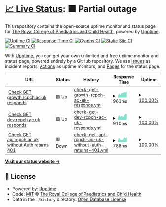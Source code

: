 # [📈 Live Status](https://rcpch.github.io/upptime-rcpch-web-services): <!--live status--> **🟧 Partial outage**

This repository contains the open-source uptime monitor and status page for [The Royal College of Paediatrics and Child Health](rcpch.ac.uk), powered by [Upptime](https://github.com/upptime/upptime).

[![Uptime CI](https://github.com/rcpch/upptime-rcpch-web-services/workflows/Uptime%20CI/badge.svg)](https://github.com/upptime/upptime/actions?query=workflow%3A%22Uptime+CI%22)
[![Response Time CI](https://github.com/rcpch/upptime-rcpch-web-services/workflows/Response%20Time%20CI/badge.svg)](https://github.com/upptime/upptime/actions?query=workflow%3A%22Response+Time+CI%22)
[![Graphs CI](https://github.com/rcpch/upptime-rcpch-web-services/workflows/Graphs%20CI/badge.svg)](https://github.com/upptime/upptime/actions?query=workflow%3A%22Graphs+CI%22)
[![Static Site CI](https://github.com/rcpch/upptime-rcpch-web-services/workflows/Static%20Site%20CI/badge.svg)](https://github.com/upptime/upptime/actions?query=workflow%3A%22Static+Site+CI%22)
[![Summary CI](https://github.com/rcpch/upptime-rcpch-web-services/workflows/Summary%20CI/badge.svg)](https://github.com/upptime/upptime/actions?query=workflow%3A%22Summary+CI%22)

With [Upptime](https://upptime.js.org), you can get your own unlimited and free uptime monitor and status page, powered entirely by a GitHub repository. We use [Issues](https://github.com/rcpch/upptime-rcpch-web-services/issues) as incident reports, [Actions](https://github.com/rcpch/upptime-rcpch-web-services/actions) as uptime monitors, and [Pages](https://rcpch.github.io/upptime-rcpch-web-services) for the status page.

<!--start: status pages-->
<!-- This summary is generated by Upptime (https://github.com/upptime/upptime) -->
<!-- Do not edit this manually, your changes will be overwritten -->
<!-- prettier-ignore -->
| URL | Status | History | Response Time | Uptime |
| --- | ------ | ------- | ------------- | ------ |
| <img alt="" src="https://favicons.githubusercontent.com/growth.rcpch.ac.uk" height="13"> [Check GET growth.rcpch.ac.uk responds](https://growth.rcpch.ac.uk) | 🟩 Up | [check-get-growth-rcpch-ac-uk-responds.yml](https://github.com/rcpch/upptime-rcpch-web-services/commits/HEAD/history/check-get-growth-rcpch-ac-uk-responds.yml) | <details><summary><img alt="Response time graph" src="./graphs/check-get-growth-rcpch-ac-uk-responds/response-time-week.png" height="20"> 961ms</summary><br><a href="https://rcpch.github.io/upptime-rcpch-web-services/history/check-get-growth-rcpch-ac-uk-responds"><img alt="Response time 907" src="https://img.shields.io/endpoint?url=https%3A%2F%2Fraw.githubusercontent.com%2Frcpch%2Fupptime-rcpch-web-services%2FHEAD%2Fapi%2Fcheck-get-growth-rcpch-ac-uk-responds%2Fresponse-time.json"></a><br><a href="https://rcpch.github.io/upptime-rcpch-web-services/history/check-get-growth-rcpch-ac-uk-responds"><img alt="24-hour response time 574" src="https://img.shields.io/endpoint?url=https%3A%2F%2Fraw.githubusercontent.com%2Frcpch%2Fupptime-rcpch-web-services%2FHEAD%2Fapi%2Fcheck-get-growth-rcpch-ac-uk-responds%2Fresponse-time-day.json"></a><br><a href="https://rcpch.github.io/upptime-rcpch-web-services/history/check-get-growth-rcpch-ac-uk-responds"><img alt="7-day response time 961" src="https://img.shields.io/endpoint?url=https%3A%2F%2Fraw.githubusercontent.com%2Frcpch%2Fupptime-rcpch-web-services%2FHEAD%2Fapi%2Fcheck-get-growth-rcpch-ac-uk-responds%2Fresponse-time-week.json"></a><br><a href="https://rcpch.github.io/upptime-rcpch-web-services/history/check-get-growth-rcpch-ac-uk-responds"><img alt="30-day response time 871" src="https://img.shields.io/endpoint?url=https%3A%2F%2Fraw.githubusercontent.com%2Frcpch%2Fupptime-rcpch-web-services%2FHEAD%2Fapi%2Fcheck-get-growth-rcpch-ac-uk-responds%2Fresponse-time-month.json"></a><br><a href="https://rcpch.github.io/upptime-rcpch-web-services/history/check-get-growth-rcpch-ac-uk-responds"><img alt="1-year response time 907" src="https://img.shields.io/endpoint?url=https%3A%2F%2Fraw.githubusercontent.com%2Frcpch%2Fupptime-rcpch-web-services%2FHEAD%2Fapi%2Fcheck-get-growth-rcpch-ac-uk-responds%2Fresponse-time-year.json"></a></details> | <details><summary><a href="https://rcpch.github.io/upptime-rcpch-web-services/history/check-get-growth-rcpch-ac-uk-responds">100.00%</a></summary><a href="https://rcpch.github.io/upptime-rcpch-web-services/history/check-get-growth-rcpch-ac-uk-responds"><img alt="All-time uptime 100.00%" src="https://img.shields.io/endpoint?url=https%3A%2F%2Fraw.githubusercontent.com%2Frcpch%2Fupptime-rcpch-web-services%2FHEAD%2Fapi%2Fcheck-get-growth-rcpch-ac-uk-responds%2Fuptime.json"></a><br><a href="https://rcpch.github.io/upptime-rcpch-web-services/history/check-get-growth-rcpch-ac-uk-responds"><img alt="24-hour uptime 100.00%" src="https://img.shields.io/endpoint?url=https%3A%2F%2Fraw.githubusercontent.com%2Frcpch%2Fupptime-rcpch-web-services%2FHEAD%2Fapi%2Fcheck-get-growth-rcpch-ac-uk-responds%2Fuptime-day.json"></a><br><a href="https://rcpch.github.io/upptime-rcpch-web-services/history/check-get-growth-rcpch-ac-uk-responds"><img alt="7-day uptime 100.00%" src="https://img.shields.io/endpoint?url=https%3A%2F%2Fraw.githubusercontent.com%2Frcpch%2Fupptime-rcpch-web-services%2FHEAD%2Fapi%2Fcheck-get-growth-rcpch-ac-uk-responds%2Fuptime-week.json"></a><br><a href="https://rcpch.github.io/upptime-rcpch-web-services/history/check-get-growth-rcpch-ac-uk-responds"><img alt="30-day uptime 100.00%" src="https://img.shields.io/endpoint?url=https%3A%2F%2Fraw.githubusercontent.com%2Frcpch%2Fupptime-rcpch-web-services%2FHEAD%2Fapi%2Fcheck-get-growth-rcpch-ac-uk-responds%2Fuptime-month.json"></a><br><a href="https://rcpch.github.io/upptime-rcpch-web-services/history/check-get-growth-rcpch-ac-uk-responds"><img alt="1-year uptime 100.00%" src="https://img.shields.io/endpoint?url=https%3A%2F%2Fraw.githubusercontent.com%2Frcpch%2Fupptime-rcpch-web-services%2FHEAD%2Fapi%2Fcheck-get-growth-rcpch-ac-uk-responds%2Fuptime-year.json"></a></details>
| <img alt="" src="https://favicons.githubusercontent.com/dev.rcpch.ac.uk" height="13"> [Check GET dev.rcpch.ac.uk responds](https://dev.rcpch.ac.uk) | 🟩 Up | [check-get-dev-rcpch-ac-uk-responds.yml](https://github.com/rcpch/upptime-rcpch-web-services/commits/HEAD/history/check-get-dev-rcpch-ac-uk-responds.yml) | <details><summary><img alt="Response time graph" src="./graphs/check-get-dev-rcpch-ac-uk-responds/response-time-week.png" height="20"> 910ms</summary><br><a href="https://rcpch.github.io/upptime-rcpch-web-services/history/check-get-dev-rcpch-ac-uk-responds"><img alt="Response time 935" src="https://img.shields.io/endpoint?url=https%3A%2F%2Fraw.githubusercontent.com%2Frcpch%2Fupptime-rcpch-web-services%2FHEAD%2Fapi%2Fcheck-get-dev-rcpch-ac-uk-responds%2Fresponse-time.json"></a><br><a href="https://rcpch.github.io/upptime-rcpch-web-services/history/check-get-dev-rcpch-ac-uk-responds"><img alt="24-hour response time 792" src="https://img.shields.io/endpoint?url=https%3A%2F%2Fraw.githubusercontent.com%2Frcpch%2Fupptime-rcpch-web-services%2FHEAD%2Fapi%2Fcheck-get-dev-rcpch-ac-uk-responds%2Fresponse-time-day.json"></a><br><a href="https://rcpch.github.io/upptime-rcpch-web-services/history/check-get-dev-rcpch-ac-uk-responds"><img alt="7-day response time 910" src="https://img.shields.io/endpoint?url=https%3A%2F%2Fraw.githubusercontent.com%2Frcpch%2Fupptime-rcpch-web-services%2FHEAD%2Fapi%2Fcheck-get-dev-rcpch-ac-uk-responds%2Fresponse-time-week.json"></a><br><a href="https://rcpch.github.io/upptime-rcpch-web-services/history/check-get-dev-rcpch-ac-uk-responds"><img alt="30-day response time 864" src="https://img.shields.io/endpoint?url=https%3A%2F%2Fraw.githubusercontent.com%2Frcpch%2Fupptime-rcpch-web-services%2FHEAD%2Fapi%2Fcheck-get-dev-rcpch-ac-uk-responds%2Fresponse-time-month.json"></a><br><a href="https://rcpch.github.io/upptime-rcpch-web-services/history/check-get-dev-rcpch-ac-uk-responds"><img alt="1-year response time 935" src="https://img.shields.io/endpoint?url=https%3A%2F%2Fraw.githubusercontent.com%2Frcpch%2Fupptime-rcpch-web-services%2FHEAD%2Fapi%2Fcheck-get-dev-rcpch-ac-uk-responds%2Fresponse-time-year.json"></a></details> | <details><summary><a href="https://rcpch.github.io/upptime-rcpch-web-services/history/check-get-dev-rcpch-ac-uk-responds">100.00%</a></summary><a href="https://rcpch.github.io/upptime-rcpch-web-services/history/check-get-dev-rcpch-ac-uk-responds"><img alt="All-time uptime 100.00%" src="https://img.shields.io/endpoint?url=https%3A%2F%2Fraw.githubusercontent.com%2Frcpch%2Fupptime-rcpch-web-services%2FHEAD%2Fapi%2Fcheck-get-dev-rcpch-ac-uk-responds%2Fuptime.json"></a><br><a href="https://rcpch.github.io/upptime-rcpch-web-services/history/check-get-dev-rcpch-ac-uk-responds"><img alt="24-hour uptime 100.00%" src="https://img.shields.io/endpoint?url=https%3A%2F%2Fraw.githubusercontent.com%2Frcpch%2Fupptime-rcpch-web-services%2FHEAD%2Fapi%2Fcheck-get-dev-rcpch-ac-uk-responds%2Fuptime-day.json"></a><br><a href="https://rcpch.github.io/upptime-rcpch-web-services/history/check-get-dev-rcpch-ac-uk-responds"><img alt="7-day uptime 100.00%" src="https://img.shields.io/endpoint?url=https%3A%2F%2Fraw.githubusercontent.com%2Frcpch%2Fupptime-rcpch-web-services%2FHEAD%2Fapi%2Fcheck-get-dev-rcpch-ac-uk-responds%2Fuptime-week.json"></a><br><a href="https://rcpch.github.io/upptime-rcpch-web-services/history/check-get-dev-rcpch-ac-uk-responds"><img alt="30-day uptime 100.00%" src="https://img.shields.io/endpoint?url=https%3A%2F%2Fraw.githubusercontent.com%2Frcpch%2Fupptime-rcpch-web-services%2FHEAD%2Fapi%2Fcheck-get-dev-rcpch-ac-uk-responds%2Fuptime-month.json"></a><br><a href="https://rcpch.github.io/upptime-rcpch-web-services/history/check-get-dev-rcpch-ac-uk-responds"><img alt="1-year uptime 100.00%" src="https://img.shields.io/endpoint?url=https%3A%2F%2Fraw.githubusercontent.com%2Frcpch%2Fupptime-rcpch-web-services%2FHEAD%2Fapi%2Fcheck-get-dev-rcpch-ac-uk-responds%2Fuptime-year.json"></a></details>
| <img alt="" src="https://favicons.githubusercontent.com/api.rcpch.ac.uk" height="13"> [Check GET api.rcpch.ac.uk without Auth returns 401](https://api.rcpch.ac.uk/v1/growth) | 🟥 Down | [check-get-api-rcpch-ac-uk-without-auth-returns-401.yml](https://github.com/rcpch/upptime-rcpch-web-services/commits/HEAD/history/check-get-api-rcpch-ac-uk-without-auth-returns-401.yml) | <details><summary><img alt="Response time graph" src="./graphs/check-get-api-rcpch-ac-uk-without-auth-returns-401/response-time-week.png" height="20"> 788ms</summary><br><a href="https://rcpch.github.io/upptime-rcpch-web-services/history/check-get-api-rcpch-ac-uk-without-auth-returns-401"><img alt="Response time 836" src="https://img.shields.io/endpoint?url=https%3A%2F%2Fraw.githubusercontent.com%2Frcpch%2Fupptime-rcpch-web-services%2FHEAD%2Fapi%2Fcheck-get-api-rcpch-ac-uk-without-auth-returns-401%2Fresponse-time.json"></a><br><a href="https://rcpch.github.io/upptime-rcpch-web-services/history/check-get-api-rcpch-ac-uk-without-auth-returns-401"><img alt="24-hour response time 637" src="https://img.shields.io/endpoint?url=https%3A%2F%2Fraw.githubusercontent.com%2Frcpch%2Fupptime-rcpch-web-services%2FHEAD%2Fapi%2Fcheck-get-api-rcpch-ac-uk-without-auth-returns-401%2Fresponse-time-day.json"></a><br><a href="https://rcpch.github.io/upptime-rcpch-web-services/history/check-get-api-rcpch-ac-uk-without-auth-returns-401"><img alt="7-day response time 788" src="https://img.shields.io/endpoint?url=https%3A%2F%2Fraw.githubusercontent.com%2Frcpch%2Fupptime-rcpch-web-services%2FHEAD%2Fapi%2Fcheck-get-api-rcpch-ac-uk-without-auth-returns-401%2Fresponse-time-week.json"></a><br><a href="https://rcpch.github.io/upptime-rcpch-web-services/history/check-get-api-rcpch-ac-uk-without-auth-returns-401"><img alt="30-day response time 766" src="https://img.shields.io/endpoint?url=https%3A%2F%2Fraw.githubusercontent.com%2Frcpch%2Fupptime-rcpch-web-services%2FHEAD%2Fapi%2Fcheck-get-api-rcpch-ac-uk-without-auth-returns-401%2Fresponse-time-month.json"></a><br><a href="https://rcpch.github.io/upptime-rcpch-web-services/history/check-get-api-rcpch-ac-uk-without-auth-returns-401"><img alt="1-year response time 836" src="https://img.shields.io/endpoint?url=https%3A%2F%2Fraw.githubusercontent.com%2Frcpch%2Fupptime-rcpch-web-services%2FHEAD%2Fapi%2Fcheck-get-api-rcpch-ac-uk-without-auth-returns-401%2Fresponse-time-year.json"></a></details> | <details><summary><a href="https://rcpch.github.io/upptime-rcpch-web-services/history/check-get-api-rcpch-ac-uk-without-auth-returns-401">100.00%</a></summary><a href="https://rcpch.github.io/upptime-rcpch-web-services/history/check-get-api-rcpch-ac-uk-without-auth-returns-401"><img alt="All-time uptime 100.00%" src="https://img.shields.io/endpoint?url=https%3A%2F%2Fraw.githubusercontent.com%2Frcpch%2Fupptime-rcpch-web-services%2FHEAD%2Fapi%2Fcheck-get-api-rcpch-ac-uk-without-auth-returns-401%2Fuptime.json"></a><br><a href="https://rcpch.github.io/upptime-rcpch-web-services/history/check-get-api-rcpch-ac-uk-without-auth-returns-401"><img alt="24-hour uptime 100.00%" src="https://img.shields.io/endpoint?url=https%3A%2F%2Fraw.githubusercontent.com%2Frcpch%2Fupptime-rcpch-web-services%2FHEAD%2Fapi%2Fcheck-get-api-rcpch-ac-uk-without-auth-returns-401%2Fuptime-day.json"></a><br><a href="https://rcpch.github.io/upptime-rcpch-web-services/history/check-get-api-rcpch-ac-uk-without-auth-returns-401"><img alt="7-day uptime 100.00%" src="https://img.shields.io/endpoint?url=https%3A%2F%2Fraw.githubusercontent.com%2Frcpch%2Fupptime-rcpch-web-services%2FHEAD%2Fapi%2Fcheck-get-api-rcpch-ac-uk-without-auth-returns-401%2Fuptime-week.json"></a><br><a href="https://rcpch.github.io/upptime-rcpch-web-services/history/check-get-api-rcpch-ac-uk-without-auth-returns-401"><img alt="30-day uptime 100.00%" src="https://img.shields.io/endpoint?url=https%3A%2F%2Fraw.githubusercontent.com%2Frcpch%2Fupptime-rcpch-web-services%2FHEAD%2Fapi%2Fcheck-get-api-rcpch-ac-uk-without-auth-returns-401%2Fuptime-month.json"></a><br><a href="https://rcpch.github.io/upptime-rcpch-web-services/history/check-get-api-rcpch-ac-uk-without-auth-returns-401"><img alt="1-year uptime 100.00%" src="https://img.shields.io/endpoint?url=https%3A%2F%2Fraw.githubusercontent.com%2Frcpch%2Fupptime-rcpch-web-services%2FHEAD%2Fapi%2Fcheck-get-api-rcpch-ac-uk-without-auth-returns-401%2Fuptime-year.json"></a></details>

<!--end: status pages-->

[**Visit our status website →**](https://rcpch.github.io/upptime-rcpch-web-services)

## 📄 License

- Powered by: [Upptime](https://github.com/upptime/upptime)
- Code: [MIT](./LICENSE) © [The Royal College of Paediatrics and Child Health](rcpch.ac.uk)
- Data in the `./history` directory: [Open Database License](https://opendatacommons.org/licenses/odbl/1-0/)
